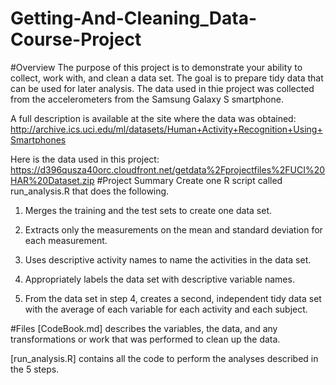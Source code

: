 # Getting-And-Cleaning_Data-Course-Project

#Overview
The purpose of this project is to demonstrate your ability to collect, work with, and clean a data set. The goal is to prepare tidy data that can be used for later analysis.
The data used in thie project was collected from the accelerometers from the Samsung Galaxy S smartphone. 

A full description is available at the site where the data was obtained: 
http://archive.ics.uci.edu/ml/datasets/Human+Activity+Recognition+Using+Smartphones 

Here is the data used in this project:
https://d396qusza40orc.cloudfront.net/getdata%2Fprojectfiles%2FUCI%20HAR%20Dataset.zip 
#Project Summary
Create one R script called run_analysis.R that does the following. 

1. Merges the training and the test sets to create one data set.

2. Extracts only the measurements on the mean and standard deviation for each measurement. 

3. Uses descriptive activity names to name the activities in the data set.

4. Appropriately labels the data set with descriptive variable names. 

5. From the data set in step 4, creates a second, independent tidy data set with the average of each variable for each activity and each subject.

#Files
[CodeBook.md] describes the variables, the data, and any transformations or work that was performed to clean up the data.

[run_analysis.R] contains all the code to perform the analyses described in the 5 steps. 


